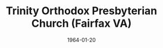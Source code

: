 ---
date: &id001 1964-01-20
end_date: null
location:
  address: None
  city: Fairfax
  state: VA
minister:
- end: 1970-07-01
  name: Robert Thoburn
  start: 1964-01-20
  type: Pastor
- end: 1968-01-01
  name: Edwin Urban
  start: 1966-01-01
  type: Associate Pastor
ministers:
- Robert Thoburn
- Edwin Urban
name: Trinity Orthodox Presbyterian Church
names: null
origination_date: *id001
raw_data: "VIRGINIA  Fairfax\nTrinity Orthodox Presbyterian Church  (January 20, 1964\u2013\
  July 1, 1970)\n(withdrew to Independency, July 1, 1970)\nPastor: Robert Thoburn,\
  \ 1964\u201370\nAsst. Pastor: Edwin Urban, 1966\u201368"
received_from: null
states:
- VA
status:
  active: false
  end_date: 1970-07-01
  reason: withdrawal
  received_from: null
  withdrawal_to: Independency
title: Trinity Orthodox Presbyterian Church (Fairfax VA)
year_established:
- 1964

---